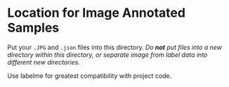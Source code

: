 # Location for Image Annotated Samples

Put your `.JPG` and `.json` files into this directory. *Do **not** put files into a new directory within this directory, or separate image from label data into different new directories.*

Use labelme for greatest compatibility with project code.